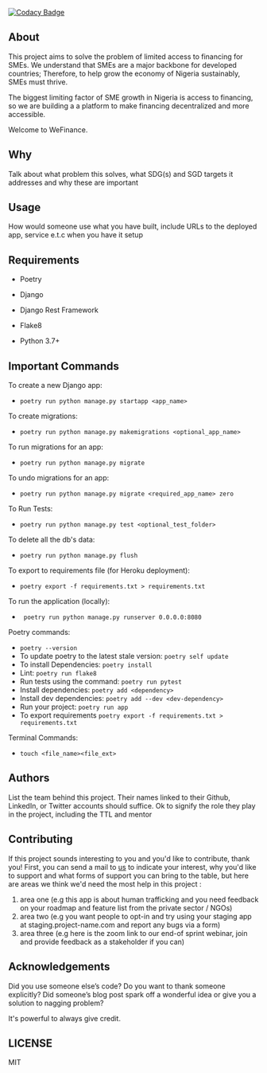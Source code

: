 [![Codacy Badge](https://api.codacy.com/project/badge/Grade/b18c2c51e3e3482e8c9d83d9f8601e57)](https://app.codacy.com/gh/BuildForSDG/Team-004-Backend?utm_source=github.com&utm_medium=referral&utm_content=BuildForSDG/Team-004-Backend&utm_campaign=Badge_Grade_Settings)


## About

This project aims to solve the problem of limited access to financing for SMEs. We understand that SMEs are a major backbone for developed countries; Therefore, to help grow the economy of Nigeria sustainably, SMEs must thrive.

The biggest limiting factor of SME growth in Nigeria is access to financing, so we are building a a platform to make financing decentralized and more accessible.

Welcome to WeFinance.

## Why

Talk about what problem this solves, what SDG(s) and SGD targets it addresses and why these are important

## Usage
How would someone use what you have built, include URLs to the deployed app, service e.t.c when you have it setup

## Requirements

- Poetry

- Django

- Django Rest Framework

- Flake8

- Python 3.7+

## Important Commands

To create a new Django app:
- `poetry run python manage.py startapp <app_name>`

To create migrations:
- `poetry run python manage.py makemigrations <optional_app_name>`

To run migrations for an app:
- `poetry run python manage.py migrate`

To undo migrations for an app:
- `poetry run python manage.py migrate <required_app_name> zero`

To Run Tests:
- `poetry run python manage.py test <optional_test_folder>`

To delete all the db's data:
- `poetry run python manage.py flush`

To export to requirements file (for Heroku deployment):
- `poetry export -f requirements.txt > requirements.txt`

To run the application (locally):
- ` poetry run python manage.py runserver 0.0.0.0:8080`

Poetry commands:
- `poetry --version`
- To update poetry to the latest stale version: `poetry self update`
- To install Dependencies: `poetry install`  
- Lint: `poetry run flake8`
- Run tests using the command: `poetry run pytest`
- Install dependencies: `poetry add <dependency>`
- Install dev dependencies: `poetry add --dev <dev-dependency>`
- Run your project: `poetry run app`
- To export requirements `poetry export -f requirements.txt > requirements.txt`


Terminal Commands:
- `touch <file_name><file_ext>`

## Authors

List the team behind this project. Their names linked to their Github, LinkedIn, or Twitter accounts should suffice. Ok to signify the role they play in the project, including the TTL and mentor

## Contributing
If this project sounds interesting to you and you'd like to contribute, thank you!
First, you can send a mail to [us](buildforsdg@andela.com) to indicate your interest, why you'd like to support and what forms of support you can bring to the table, but here are areas we think we'd need the most help in this project :
1.  area one (e.g this app is about human trafficking and you need feedback on your roadmap and feature list from the private sector / NGOs)
2.  area two (e.g you want people to opt-in and try using your staging app at staging.project-name.com and report any bugs via a form)
3.  area three (e.g here is the zoom link to our end-of sprint webinar, join and provide feedback as a stakeholder if you can)

## Acknowledgements

Did you use someone else’s code?
Do you want to thank someone explicitly?
Did someone’s blog post spark off a wonderful idea or give you a solution to nagging problem?

It's powerful to always give credit.

## LICENSE
MIT
